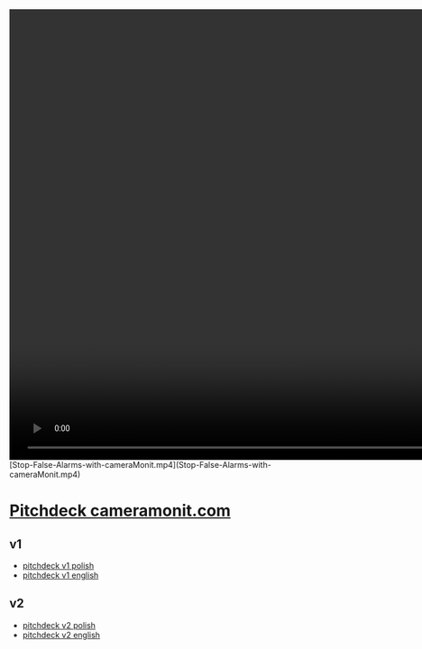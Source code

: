 <video autoplay controls height="800">
  <source src="Stop-False-Alarms-with-cameraMonit.mp4" type="video/mp4">
  Your browser does not support the video tag.
</video>
[Stop-False-Alarms-with-cameraMonit.mp4](Stop-False-Alarms-with-cameraMonit.mp4)

# [Pitchdeck cameramonit.com](http://pitchdeck.cameramonit.com)


## v1
+ [pitchdeck v1 polish](pitchdeck1.md)
+ [pitchdeck v1 english](pitchdeck1_en.md)

## v2  
+ [pitchdeck v2 polish](pitchdeck2.md)
+ [pitchdeck v2 english](pitchdeck2_en.md)

